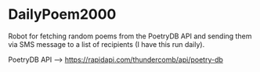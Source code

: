 # DailyPoem2000
Robot for fetching random poems from the PoetryDB API and sending them via SMS message to a list of recipients (I have this run daily).

PoetryDB API --> https://rapidapi.com/thundercomb/api/poetry-db
